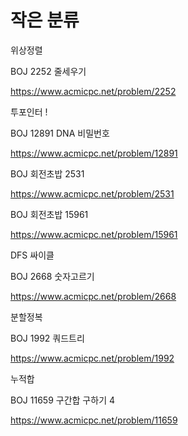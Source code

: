 # 작은 분류

위상정렬

BOJ 2252 줄세우기

https://www.acmicpc.net/problem/2252

투포인터 !

BOJ 12891 DNA 비밀번호

https://www.acmicpc.net/problem/12891

BOJ 회전초밥 2531

https://www.acmicpc.net/problem/2531

BOJ 회전초밥 15961

https://www.acmicpc.net/problem/15961

DFS 싸이클

BOJ 2668 숫자고르기

https://www.acmicpc.net/problem/2668

분할정복

BOJ 1992 쿼드트리

https://www.acmicpc.net/problem/1992

누적합

BOJ 11659 구간합 구하기 4

https://www.acmicpc.net/problem/11659